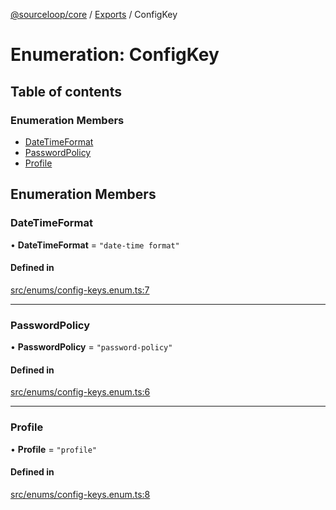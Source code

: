 [@sourceloop/core](../README.md) / [Exports](../modules.md) / ConfigKey

# Enumeration: ConfigKey

## Table of contents

### Enumeration Members

- [DateTimeFormat](ConfigKey.md#datetimeformat)
- [PasswordPolicy](ConfigKey.md#passwordpolicy)
- [Profile](ConfigKey.md#profile)

## Enumeration Members

### DateTimeFormat

• **DateTimeFormat** = ``"date-time format"``

#### Defined in

[src/enums/config-keys.enum.ts:7](https://github.com/sourcefuse/loopback4-microservice-catalog/blob/d35fdb3f0/packages/core/src/enums/config-keys.enum.ts#L7)

___

### PasswordPolicy

• **PasswordPolicy** = ``"password-policy"``

#### Defined in

[src/enums/config-keys.enum.ts:6](https://github.com/sourcefuse/loopback4-microservice-catalog/blob/d35fdb3f0/packages/core/src/enums/config-keys.enum.ts#L6)

___

### Profile

• **Profile** = ``"profile"``

#### Defined in

[src/enums/config-keys.enum.ts:8](https://github.com/sourcefuse/loopback4-microservice-catalog/blob/d35fdb3f0/packages/core/src/enums/config-keys.enum.ts#L8)
